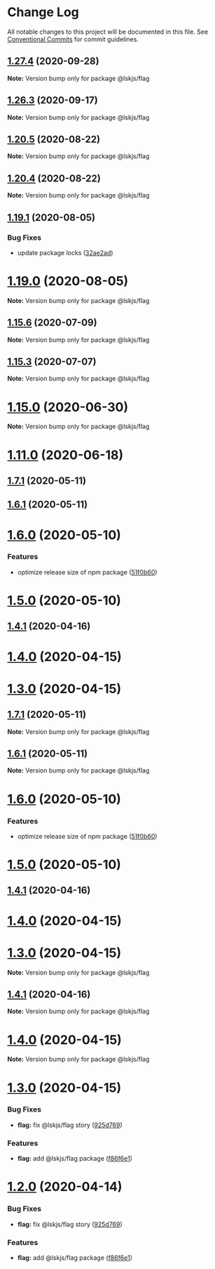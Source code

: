 # Change Log

All notable changes to this project will be documented in this file.
See [Conventional Commits](https://conventionalcommits.org) for commit guidelines.

## [1.27.4](https://github.com/lskjs/ux/tree/master/packages/flag/compare/v1.27.3...v1.27.4) (2020-09-28)

**Note:** Version bump only for package @lskjs/flag





## [1.26.3](https://github.com/lskjs/ux/tree/master/packages/flag/compare/v1.26.2...v1.26.3) (2020-09-17)

**Note:** Version bump only for package @lskjs/flag





## [1.20.5](https://github.com/lskjs/ux/tree/master/packages/flag/compare/v1.20.4...v1.20.5) (2020-08-22)

**Note:** Version bump only for package @lskjs/flag





## [1.20.4](https://github.com/lskjs/ux/tree/master/packages/flag/compare/v1.20.3...v1.20.4) (2020-08-22)

**Note:** Version bump only for package @lskjs/flag





## [1.19.1](https://github.com/lskjs/ux/tree/master/packages/flag/compare/v1.19.0...v1.19.1) (2020-08-05)


### Bug Fixes

* update package locks ([32ae2ad](https://github.com/lskjs/ux/tree/master/packages/flag/commit/32ae2ad9cfd0d1024ecc610f046acc8b01997ff2))





# [1.19.0](https://github.com/lskjs/ux/tree/master/packages/flag/compare/v1.18.4...v1.19.0) (2020-08-05)

**Note:** Version bump only for package @lskjs/flag





## [1.15.6](https://github.com/lskjs/ux/tree/master/packages/flag/compare/v1.15.5...v1.15.6) (2020-07-09)

**Note:** Version bump only for package @lskjs/flag





## [1.15.3](https://github.com/lskjs/ux/tree/master/packages/flag/compare/v1.15.2...v1.15.3) (2020-07-07)

**Note:** Version bump only for package @lskjs/flag





# [1.15.0](https://github.com/lskjs/ux/tree/master/packages/flag/compare/v1.14.0...v1.15.0) (2020-06-30)

**Note:** Version bump only for package @lskjs/flag





# [1.11.0](https://github.com/lskjs/ux/tree/master/packages/flag/compare/v1.1.100...v1.11.0) (2020-06-18)



## [1.7.1](https://github.com/lskjs/ux/tree/master/packages/flag/compare/v1.6.1...v1.7.1) (2020-05-11)



## [1.6.1](https://github.com/lskjs/ux/tree/master/packages/flag/compare/v1.6.0...v1.6.1) (2020-05-11)



# [1.6.0](https://github.com/lskjs/ux/tree/master/packages/flag/compare/v1.5.0...v1.6.0) (2020-05-10)


### Features

* optimize release size of npm package ([51f0b60](https://github.com/lskjs/ux/tree/master/packages/flag/commit/51f0b60a4a471b0b1da9232105a4cf23b720ec8c))



# [1.5.0](https://github.com/lskjs/ux/tree/master/packages/flag/compare/v1.1.94...v1.5.0) (2020-05-10)



## [1.4.1](https://github.com/lskjs/ux/tree/master/packages/flag/compare/v1.4.0...v1.4.1) (2020-04-16)



# [1.4.0](https://github.com/lskjs/ux/tree/master/packages/flag/compare/v1.3.0...v1.4.0) (2020-04-15)



# [1.3.0](https://github.com/lskjs/ux/tree/master/packages/flag/compare/v1.1.76...v1.3.0) (2020-04-15)





## [1.7.1](https://github.com/lskjs/ux/tree/master/packages/flag/compare/v1.6.1...v1.7.1) (2020-05-11)

**Note:** Version bump only for package @lskjs/flag





## [1.6.1](https://github.com/lskjs/ux/tree/master/packages/flag/compare/v1.6.0...v1.6.1) (2020-05-11)

**Note:** Version bump only for package @lskjs/flag





# [1.6.0](https://github.com/lskjs/ux/tree/master/packages/flag/compare/v1.5.0...v1.6.0) (2020-05-10)


### Features

* optimize release size of npm package ([51f0b60](https://github.com/lskjs/ux/tree/master/packages/flag/commit/51f0b60a4a471b0b1da9232105a4cf23b720ec8c))





# [1.5.0](https://github.com/lskjs/ux/tree/master/packages/flag/compare/v1.1.94...v1.5.0) (2020-05-10)



## [1.4.1](https://github.com/lskjs/ux/tree/master/packages/flag/compare/v1.4.0...v1.4.1) (2020-04-16)



# [1.4.0](https://github.com/lskjs/ux/tree/master/packages/flag/compare/v1.3.0...v1.4.0) (2020-04-15)



# [1.3.0](https://github.com/lskjs/ux/tree/master/packages/flag/compare/v1.1.76...v1.3.0) (2020-04-15)

**Note:** Version bump only for package @lskjs/flag





## [1.4.1](https://github.com/lskjs/ux/tree/master/packages/flag/compare/v1.4.0...v1.4.1) (2020-04-16)

**Note:** Version bump only for package @lskjs/flag





# [1.4.0](https://github.com/lskjs/ux/tree/master/packages/flag/compare/v1.3.0...v1.4.0) (2020-04-15)

**Note:** Version bump only for package @lskjs/flag





# [1.3.0](https://github.com/lskjs/ux/tree/master/packages/flag/compare/v1.1.76...v1.3.0) (2020-04-15)


### Bug Fixes

* **flag:** fix @lskjs/flag story ([925d769](https://github.com/lskjs/ux/tree/master/packages/flag/commit/925d7690b21d8b4674cb91319b6fc46e0ea4f659))


### Features

* **flag:** add @lskjs/flag package ([f86f6e1](https://github.com/lskjs/ux/tree/master/packages/flag/commit/f86f6e1d7e38f013b7d5ad47a1edd39d1702cd4d))





# [1.2.0](https://github.com/lskjs/ux/tree/master/packages/flag/compare/v1.1.76...v1.2.0) (2020-04-14)


### Bug Fixes

* **flag:** fix @lskjs/flag story ([925d769](https://github.com/lskjs/ux/tree/master/packages/flag/commit/925d7690b21d8b4674cb91319b6fc46e0ea4f659))


### Features

* **flag:** add @lskjs/flag package ([f86f6e1](https://github.com/lskjs/ux/tree/master/packages/flag/commit/f86f6e1d7e38f013b7d5ad47a1edd39d1702cd4d))

